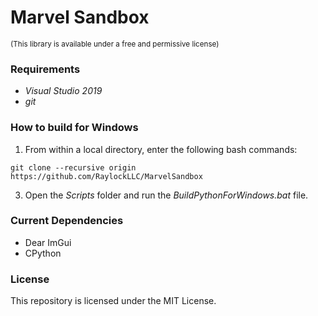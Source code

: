 # Marvel Sandbox
<sub>(This library is available under a free and permissive license)</sub>

### Requirements

- _Visual Studio 2019_
- _git_

### How to build for Windows

1. From within a local directory, enter the following bash commands:
```
git clone --recursive origin https://github.com/RaylockLLC/MarvelSandbox
```
3. Open the _Scripts_ folder and run the _BuildPythonForWindows.bat_ file.


### Current Dependencies

- Dear ImGui
- CPython

### License

This repository is licensed under the MIT License.

